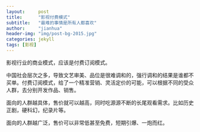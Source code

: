 ```yaml
---
layout:     post
title:      "影视付费模式"
subtitle:   "最难的事情是所有人都喜欢"
author:     "jianhua"
header-img: "img/post-bg-2015.jpg"
categories: jekyll
tags: [影视]
---
```


影视行业的商业模式，应该是付费订阅模式。

中国社会层次之多，导致文艺审美、品位是很难调和的，强行调和的结果是谁都不买单。付费订阅模式，给了一个精准营销、灵活定价的可能，可以根据不同的受众人群，去分别开发作品、销售。

面向的人群越具体，售价就可以越高，同时吃源源不断的长尾观看需求。比如历史正剧，硬科幻，纪录片等。

面向的人群越广泛，售价可以非常低甚至免费，短期引爆、一炮而红。
